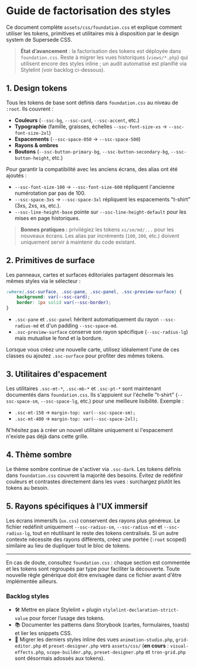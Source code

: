# Guide de factorisation des styles

Ce document complète `assets/css/foundation.css` et explique comment utiliser les tokens, primitives et utilitaires mis à disposition par le design system de Supersede CSS.

> **État d’avancement** : la factorisation des tokens est déployée dans `foundation.css`. Reste à migrer les vues historiques (`views/*.php`) qui utilisent encore des styles inline ; un audit automatisé est planifié via Stylelint (voir backlog ci-dessous).

## 1. Design tokens

Tous les tokens de base sont définis dans `foundation.css` au niveau de `:root`. Ils couvrent :

- **Couleurs** (`--ssc-bg`, `--ssc-card`, `--ssc-accent`, etc.)
- **Typographie** (famille, graisses, échelles `--ssc-font-size-xs` → `--ssc-font-size-2xl`)
- **Espacements** (`--ssc-space-050` → `--ssc-space-500`)
- **Rayons & ombres**
- **Boutons** (`--ssc-button-primary-bg`, `--ssc-button-secondary-bg`, `--ssc-button-height`, etc.)

Pour garantir la compatibilité avec les anciens écrans, des alias ont été ajoutés :

- `--ssc-font-size-100` → `--ssc-font-size-600` répliquent l'ancienne numérotation par pas de 100.
- `--ssc-space-3xs` → `--ssc-space-3xl` répliquent les espacements "t-shirt" (3xs, 2xs, xs, etc.).
- `--ssc-line-height-base` pointe sur `--ssc-line-height-default` pour les mises en page historiques.

> **Bonnes pratiques :** privilégiez les tokens `xs/sm/md/...` pour les nouveaux écrans. Les alias par incréments (`100`, `200`, etc.) doivent uniquement servir à maintenir du code existant.

## 2. Primitives de surface

Les panneaux, cartes et surfaces éditoriales partagent désormais les mêmes styles via le sélecteur :

```css
:where(.ssc-surface, .ssc-pane, .ssc-panel, .ssc-preview-surface) {
    background: var(--ssc-card);
    border: 1px solid var(--ssc-border);
}
```

- `.ssc-pane` et `.ssc-panel` héritent automatiquement du rayon `--ssc-radius-md` et d'un padding `--ssc-space-md`.
- `.ssc-preview-surface` conserve son rayon spécifique (`--ssc-radius-lg`) mais mutualise le fond et la bordure.

Lorsque vous créez une nouvelle carte, utilisez idéalement l'une de ces classes ou ajoutez `.ssc-surface` pour profiter des mêmes tokens.

## 3. Utilitaires d'espacement

Les utilitaires `.ssc-mt-*`, `.ssc-mb-*` et `.ssc-pt-*` sont maintenant documentés dans `foundation.css`. Ils s'appuient sur l'échelle "t-shirt" (`--ssc-space-sm`, `--ssc-space-lg`, etc.) pour une meilleure lisibilité. Exemple :

- `.ssc-mt-150` → `margin-top: var(--ssc-space-sm);`
- `.ssc-mt-400` → `margin-top: var(--ssc-space-2xl);`

N'hésitez pas à créer un nouvel utilitaire uniquement si l'espacement n'existe pas déjà dans cette grille.

## 4. Thème sombre

Le thème sombre continue de s'activer via `.ssc-dark`. Les tokens définis dans `foundation.css` couvrent la majorité des besoins. Évitez de redéfinir couleurs et contrastes directement dans les vues : surchargez plutôt les tokens au besoin.

## 5. Rayons spécifiques à l'UX immersif

Les écrans immersifs (`ux.css`) conservent des rayons plus généreux. Le fichier redéfinit uniquement `--ssc-radius-sm`, `--ssc-radius-md` et `--ssc-radius-lg`, tout en réutilisant le reste des tokens centralisés. Si un autre contexte nécessite des rayons différents, créez une portée (`:root` scoped) similaire au lieu de dupliquer tout le bloc de tokens.

---

En cas de doute, consultez `foundation.css` : chaque section est commentée et les tokens sont regroupés par type pour faciliter la découverte. Toute nouvelle règle générique doit être envisagée dans ce fichier avant d'être implémentée ailleurs.

### Backlog styles

- 🛠️ Mettre en place Stylelint + plugin `stylelint-declaration-strict-value` pour forcer l’usage des tokens.
- 📚 Documenter les patterns dans Storybook (cartes, formulaires, toasts) et lier les snippets CSS.
- 🧹 Migrer les derniers styles inline des vues `animation-studio.php`, `grid-editor.php` et `preset-designer.php` vers `assets/css/` (**en cours** : `visual-effects.php`, `scope-builder.php`, `preset-designer.php` et `tron-grid.php` sont désormais adossés aux tokens).
